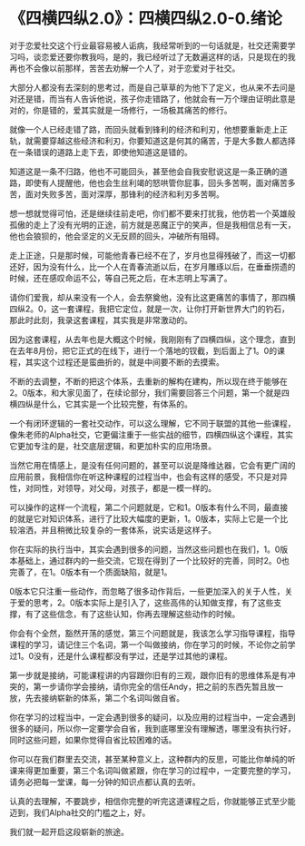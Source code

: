 # 《四横四纵2.0》：四横四纵2.0-0.绪论

对于恋爱社交这个行业最容易被人诟病，我经常听到的一句话就是，社交还需要学习吗，谈恋爱还要你教我吗，是的，我已经听过了无数遍这样的话，只是现在的我再也不会像以前那样，苦苦去劝解一个人了，对于恋爱对于社交。

大部分人都没有去深刻的思考过，而是自己草草的为他下了定义，也从来不去问是对还是错，而当有人告诉他说，孩子你走错路了，他就会有一万个理由证明此意是对的，你是错的，爱其实就是一场修行，一场极其痛苦的修行。

就像一个人已经走错了路，而回头就看到锋利的经济和利刃，他想要重新走上正轨，就需要穿越这些经济和利刃，你要知道这是何其的痛苦，于是大多数人都选择在一条错误的道路上走下去，即使他知道这是错的。

知道这是一条不归路，他也不可能回头，甚至他会自我安慰说这是一条正确的道路，即使有人提醒他，他也会生丝利竭的怒哄管你屁事，回头多苦啊，面对痛苦多苦，面对失败多苦，面对深厚，那锋利的经济和利刃多苦啊。

想一想就觉得可怕，还是继续往前走吧，你们都不要来打扰我，他仿若一个英雄般孤傲的走上了没有光明的正途，前方就是恶魔正宁的笑声，但是我相信总有一天，他也会狼狈的，他会坚定的义无反顾的回头，冲破所有阻碍。

走上正途，只是那时候，可能他青春已经不在了，岁月也显得残破了，而这一切都还好，因为没有什么，比一个人在青春流逝以后，在岁月雕琢以后，在垂垂捞遗的时候，还在感叹命运不公，等自己死之后，在木志明上写满了。

请你们爱我，却从来没有一个人，会去祭奠他，没有比这更痛苦的事情了，那四横四纵2。0，这一套课程，我把它定位，就是一次，让你打开新世界大门的钓石，那此时此刻，我录这套课程，其实我是非常激动的。

因为这套课程，从去年也是大概这个时候，我刚刚有了四横四纵，这个理念，直到在去年8月份，把它正式的在线下，进行一个落地的钗截，到后面上了1。0的课程，其实这个过程还是蛮曲折的，就是中间要不断的去摸索。

不断的去调整，不断的把这个体系，去重新的解构在建构，所以现在终于能够在2。0版本，和大家见面了，在续论部分，我们需要回答三个问题，第一个就是四横四纵是什么，它其实是一个比较完整，有体系的。

一个有闭环逻辑的一套社交动作，可以这么理解，它不同于联盟的其他一些课程，像朱老师的Alpha社交，它更偏注重于一些实战的细节，四横四纵这个课程，其实它更加专注的是，社交底层逻辑，和更加朴实的应用场景。

当然它用在情感上，是没有任何问题的，甚至可以说是降维达器，它会有更广阔的应用前景，我相信你在听这种课程的过程当中，也会有这样的感受，不只是对异性，对同性，对领导，对父母，对孩子，都是一模一样的。

可以操作的这样一个流程，第二个问题就是，它和1。0版本有什么不同，最直接的就是它对知识体系，进行了比较大幅度的更新，1。0版本，实际上它是一个比较溶洒，并且稍微比较复杂的一套体系，说实话是这样子。

你在实际的执行当中，其实会遇到很多的问题，当然这些问题也在我们，1。0版本基础上，通过群内的一些交流，它现在得到了一个比较好的完善，同时2。0也完善了，在1。0版本有一个质面缺陷，就是1。

0版本它只注重一些动作，而忽略了很多动作背后，一些更加深入的关于人性，关于爱的思考，2。0版本实际上是引入了，这些高伟的认知做支撑，有了这些支撑，有了这些信念，有了这些认知，你再去理解这些动作的时候。

你会有个全然，豁然开荡的感觉，第三个问题就是，我该怎么学习指导课程，指导课程的学习，请记住三个名词，第一个叫做接纳，你在学习的时候，不论你之前学过1。0没有，还是什么课程都没有学过，还是学过其他的课程。

第一步就是接纳，可能课程讲的内容跟你旧有的三观，跟你旧有的思维体系是有冲突的，第一步请你学会接纳，请你完全的信任Andy，把之前的东西先暂且放一放，先去接纳崭新的体系，第二个名词叫做自省。

你在学习的过程当中，一定会遇到很多的疑问，以及应用的过程当中，一定会遇到很多的疑问，所以你一定要学会自省，我到底哪里没有理解透，哪里没有执行好，同时这些问题，如果你觉得自省比较困难的话。

你可以在我们群里去交流，甚至某种意义上，这种群内的反思，可能比你单纯的听课来得更加重要，第三个名词叫做紧跟，你在学习的过程中，一定要完整的学习，请务必把每一堂课，每一分钟的知识点都认真的去听。

认真的去理解，不要跳步，相信你完整的听完这道课程之后，你就能够正式至少能迈到，我们Alpha社交的门槛之上，好。

我们就一起开启这段崭新的旅途。